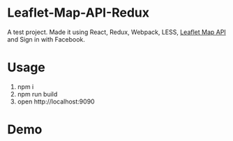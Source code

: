 # Leaflet-Map-API-Redux

A test project. Made it using React, Redux, Webpack, LESS, [Leaflet Map API](https://leafletjs.com/) and Sign in with Facebook.

# Usage
1. npm i
2. npm run build
3. open http://localhost:9090

# Demo
